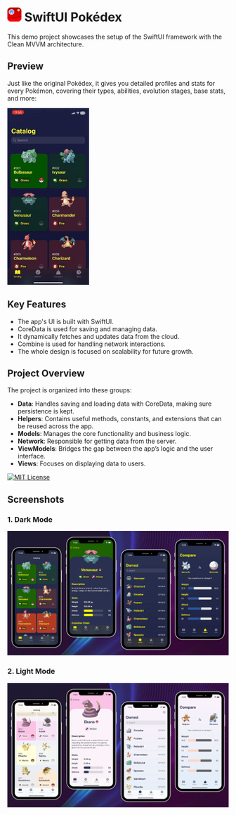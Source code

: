 # <img src="readme-assets/logo.png"> SwiftUI Pokédex

This demo project showcases the setup of the SwiftUI framework with the Clean MVVM architecture.

## Preview 

Just like the original Pokédex, it gives you detailed profiles and stats for every Pokémon, covering their types, abilities, evolution stages, base stats, and more:

![alt tag1](readme-assets/preview.gif)

## Key Features

- The app's UI is built with SwiftUI.
- CoreData is used for saving and managing data.
- It dynamically fetches and updates data from the cloud.
- Combine is used for handling network interactions.
- The whole design is focused on scalability for future growth.

## Project Overview

The project is organized into these groups:

- **Data**: Handles saving and loading data with CoreData, making sure persistence is kept.
- **Helpers**: Contains useful methods, constants, and extensions that can be reused across the app.
- **Models**: Manages the core functionality and business logic.
- **Network**: Responsible for getting data from the server.
- **ViewModels**: Bridges the gap between the app’s logic and the user interface.
- **Views**: Focuses on displaying data to users.

[![MIT License](https://img.shields.io/badge/License-MIT-green.svg)](https://choosealicense.com/licenses/mit/)

## Screenshots

### 1. Dark Mode

![alt tag1](readme-assets/dark.png)

### 2. Light Mode

![alt tag1](readme-assets/light.png)

